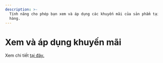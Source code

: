 ```yaml
---
description: >-
  Tính năng cho phép bạn xem và áp dụng các khuyến mãi của sản phẩm tại Giỏ
  hàng.
---
```


# Xem và áp dụng khuyến mãi

Xem chi tiết [tại đây.](broken-reference)
